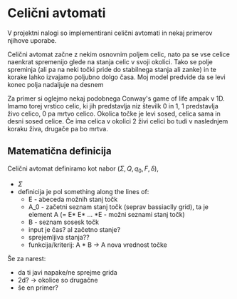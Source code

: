 # Celični avtomati

V projektni nalogi so implementirani celični avtomati in nekaj primerov njihove uporabe.

Celični avtomat začne z nekim osnovnim poljem celic, nato pa se vse celice naenkrat spremenijo glede na stanja celic v svoji okolici. Tako se polje spreminja (ali pa na neki točki pride do stabilnega stanja ali zanke) in te korake lahko izvajamo poljubno dolgo časa. Moj model predvide da se levi konec polja nadaljuje na desnem

Za primer si oglejmo nekaj podobnega Conway's game of life ampak v 1D. Imamo torej vrstico celic, ki jih predstavlja niz številk 0 in 1, 1 predstavlja živo celico, 0 pa mrtvo celico. Okolica točke je levi sosed, celica sama in desni sosed celice. Če ima celica v okolici 2 živi celici bo tudi v naslednjem koraku živa, drugače pa bo mrtva.


## Matematična definicija

Celični avtomat definiramo kot nabor $(\Sigma, Q, q_0, F, \delta)$,
- $\Sigma$
- definicija je pol something along the lines of:
    - E - abeceda možnih stanj točk
    - A_0 - začetni seznam stanj točk (seprav bassiaclly grid), ta je element A (= E* E* ... *E - možni seznami stanj točk)
    - B - seznam sosesk točk
    - input je čas? al začetno stanje?
    - sprejemljiva stanja??
    - funkcija/kriterij: A * B -> A nova vrednost točke



Še za narest:
- da ti javi napake/ne sprejme grida
- 2d? -> okolice so drugačne
- še en primer?

